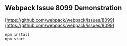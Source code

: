 ## Webpack Issue 8099 Demonstration

[https://github.com/webpack/webpack/issues/8099](https://github.com/webpack/webpack/issues/8099)

```
npm install
npm start
```
